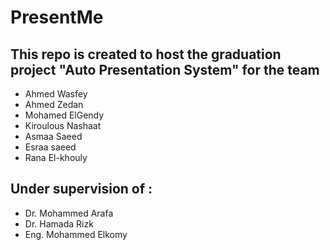 # PresentMe

## This repo is created to host the graduation project "Auto Presentation System" for the team  
 * Ahmed Wasfey 
 * Ahmed Zedan 
 * Mohamed ElGendy
 * Kiroulous Nashaat
 * Asmaa Saeed 
 * Esraa saeed 
 * Rana El-khouly
## Under supervision of :
* Dr. Mohammed Arafa 
* Dr. Hamada Rizk 
* Eng. Mohammed Elkomy 
